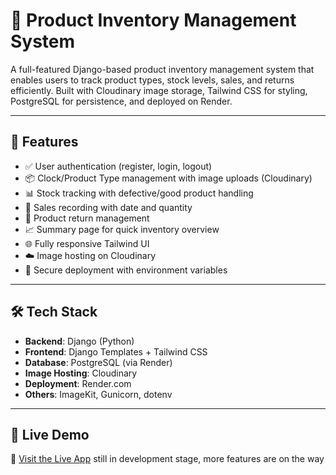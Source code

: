 # 🧾 Product Inventory Management System

A full-featured Django-based product inventory management system that enables users to track product types, stock levels, sales, and returns efficiently. Built with Cloudinary image storage, Tailwind CSS for styling, PostgreSQL for persistence, and deployed on Render.

---

## 🚀 Features

- ✅ User authentication (register, login, logout)
- 📦 Clock/Product Type management with image uploads (Cloudinary)
- 📊 Stock tracking with defective/good product handling
- 💸 Sales recording with date and quantity
- 🔁 Product return management
- 📈 Summary page for quick inventory overview
- 🌐 Fully responsive Tailwind UI
- ☁️ Image hosting on Cloudinary
- 🔐 Secure deployment with environment variables

---



## 🛠️ Tech Stack

- **Backend**: Django (Python)
- **Frontend**: Django Templates + Tailwind CSS
- **Database**: PostgreSQL (via Render)
- **Image Hosting**: Cloudinary
- **Deployment**: Render.com
- **Others**: ImageKit, Gunicorn, dotenv

---

## 🚀 Live Demo

🔗 [Visit the Live App](https://stock-manager-6gd8.onrender.com/)
still in development stage, more features are on the way 

